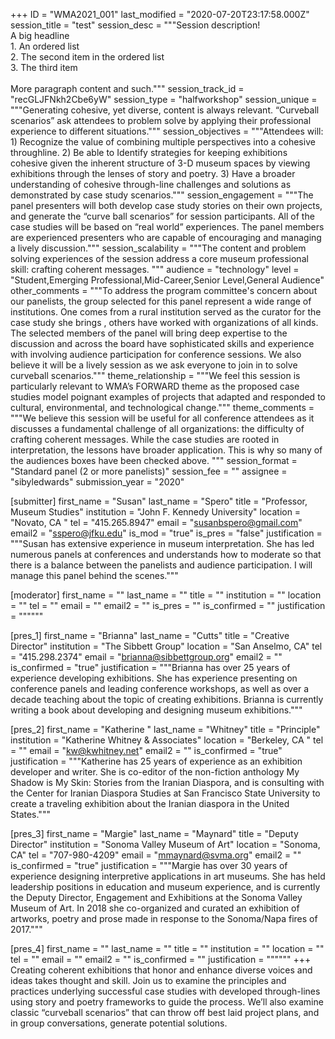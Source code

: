 +++
ID = "WMA2021_001"
last_modified = "2020-07-20T23:17:58.000Z"
session_title = "test"
session_desc = """Session description!<br>A big headline<br>1. An ordered list<br>2. The second item in the ordered list<br>3. The third item<br><br>More paragraph content and such."""
session_track_id = "recGLJFNkh2Cbe6yW"
session_type = "halfworkshop"
session_unique = """Generating cohesive, yet diverse, content is always relevant.  “Curveball scenarios” ask attendees to problem solve by applying their professional experience to different situations."""
session_objectives = """Attendees will:  1) Recognize the value of combining multiple perspectives into a cohesive throughline. 2) Be able to Identify strategies for keeping exhibitions cohesive given the inherent structure of 3-D museum spaces by viewing exhibitions through the lenses of story and poetry. 3) Have a broader understanding of cohesive through-line challenges and solutions as demonstrated by case study scenarios."""
session_engagement = """The panel presenters will both develop case study stories on their own projects, and generate the “curve ball scenarios” for session participants.  All of the case studies will be based on “real world” experiences. The panel members are experienced presenters who are capable of encouraging and managing a lively discussion."""
session_scalability = """The content and problem solving experiences of the session address a core museum professional skill: crafting coherent messages. """
audience = "technology"
level = "Student,Emerging Professional,Mid-Career,Senior Level,General Audience"
other_comments = """To address  the program committee's concern about our panelists,  the group selected for this panel represent a wide range of institutions. One comes from a rural institution served as the curator for the case study she brings , others have worked with organizations of all kinds.  The selected members of the panel will bring deep expertise to the discussion and across the board have sophisticated  skills and experience with involving audience participation for conference sessions.  We also believe it will be a lively session as we ask everyone to join in to solve curveball scenarios."""
theme_relationship = """We feel this session is particularly relevant to WMA’s FORWARD theme as the proposed case studies model poignant examples of projects that adapted and responded to cultural, environmental, and technological change."""
theme_comments = """We believe this session will be useful for all conference attendees as it discusses a fundamental challenge of all organizations: the difficulty of crafting coherent messages. While the case studies are rooted in interpretation, the lessons have broader application. This is why so many of the audiences boxes have been checked above.    """
session_format = "Standard panel (2 or more panelists)"
session_fee = ""
assignee = "sibyledwards"
submission_year = "2020"

[submitter]
first_name = "Susan"
last_name = "Spero"
title = "Professor, Museum Studies"
institution = "John F. Kennedy University"
location = "Novato, CA "
tel = "415.265.8947"
email = "susanbspero@gmail.com"
email2 = "sspero@jfku.edu"
is_mod = "true"
is_pres = "false"
justification = """Susan has extensive experience in museum interpretation. She has led numerous panels at conferences and understands how to moderate so that there is a balance between the panelists and audience participation.  I will manage this panel behind the scenes."""

[moderator]
first_name = ""
last_name = ""
title = ""
institution = ""
location = ""
tel = ""
email = ""
email2 = ""
is_pres = ""
is_confirmed = ""
justification = """"""

[pres_1]
first_name = "Brianna"
last_name = "Cutts"
title = "Creative Director"
institution = "The Sibbett Group"
location = "San Anselmo, CA"
tel = "415.298.2374"
email = "brianna@sibbettgroup.org"
email2 = ""
is_confirmed = "true"
justification = """Brianna has over 25 years of experience developing exhibitions. She has experience presenting on conference panels and leading conference workshops, as well as over a decade teaching about the topic of creating exhibitions. Brianna is currently writing a book about developing and designing museum exhibitions."""

[pres_2]
first_name = "Katherine "
last_name = "Whitney"
title = "Principle"
institution = "Katherine Whitney & Associates"
location = "Berkeley, CA "
tel = ""
email = "kw@kwhitney.net"
email2 = ""
is_confirmed = "true"
justification = """Katherine has 25 years of experience as an exhibition developer and writer. She is co-editor of the non-fiction anthology My Shadow is My Skin: Stories from the Iranian Diaspora, and is consulting with the Center for Iranian Diaspora Studies at San Francisco State University to create a traveling exhibition about the Iranian diaspora in the United States."""

[pres_3]
first_name = "Margie"
last_name = "Maynard"
title = "Deputy Director"
institution = "Sonoma Valley Museum of Art"
location = "Sonoma, CA"
tel = "707-980-4209"
email = "mmaynard@svma.org"
email2 = ""
is_confirmed = "true"
justification = """Margie has over 30 years of experience designing interpretive applications in art museums. She has held leadership positions in education and museum experience, and is currently the Deputy Director, Engagement and Exhibitions at the Sonoma Valley Museum of Art. In 2018 she co-organized and curated an exhibition of artworks, poetry and prose made in response to the Sonoma/Napa fires of 2017."""

[pres_4]
first_name = ""
last_name = ""
title = ""
institution = ""
location = ""
tel = ""
email = ""
email2 = ""
is_confirmed = ""
justification = """"""
+++
Creating coherent exhibitions that honor and enhance diverse voices and ideas takes thought and skill. Join us to examine the principles and practices underlying successful case studies with developed through-lines using story and poetry frameworks to guide the process. We’ll also examine classic “curveball scenarios” that can throw off best laid project plans, and in group conversations, generate potential solutions.